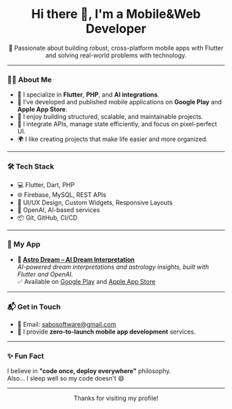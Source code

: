 <h1 align="center">Hi there 👋, I'm a Mobile&Web Developer</h1>

<p align="center">
  🚀 Passionate about building robust, cross-platform mobile apps with Flutter and solving real-world problems with technology.
</p>

---

### 👨‍💻 About Me

- 🧠 I specialize in **Flutter**, **PHP**, and **AI integrations**.
- 📱 I’ve developed and published mobile applications on **Google Play** and **Apple App Store**.
- 🧩 I enjoy building structured, scalable, and maintainable projects.
- 🧪 I integrate APIs, manage state efficiently, and focus on pixel-perfect UI.
- 🌍 I like creating projects that make life easier and more organized.

---

### 🛠️ Tech Stack

- 💻 Flutter, Dart, PHP  
- 🌐 Firebase, MySQL, REST APIs  
- 🎨 UI/UX Design, Custom Widgets, Responsive Layouts  
- 🧠 OpenAI, AI-based services  
- 📦 Git, GitHub, CI/CD  

---

### 📲 My App

- **🔹 [Astro Dream – AI Dream Interpretation](https://play.google.com/store/apps/details?id=com.sabosoftware.astrodream)**  
  _AI-powered dream interpretations and astrology insights, built with Flutter and OpenAI._  
  ✅ Available on [Google Play](https://play.google.com/store/apps/details?id=com.sabosoftware.astrodream) and [Apple App Store](https://apps.apple.com/tr/app/astro-dream-dream-analysis/id6740456050)

---

### 📬 Get in Touch

- 📩 Email: [sabosoftware@gmail.com](mailto:sabosoftware@gmail.com)  
- 💼 I provide **zero-to-launch mobile app development** services.

---

### ✨ Fun Fact

I believe in **"code once, deploy everywhere"** philosophy.  
Also... I sleep well so my code doesn't 😄

---

<p align="center">Thanks for visiting my profile!</p>
